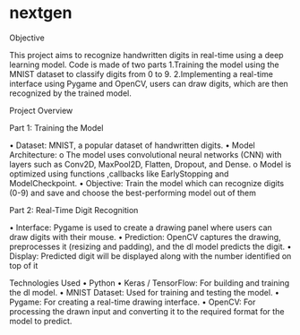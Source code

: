 # nextgen
Objective

This project aims to recognize handwritten digits in real-time using a deep learning model. Code is made of two parts
        1.Training the model using the MNIST dataset to classify digits from 0 to 9.
       2.Implementing a real-time interface using Pygame and OpenCV,  users can draw digits, which are then recognized by the trained model.
       
Project Overview

Part 1: Training the Model

•	Dataset: MNIST, a popular dataset of handwritten digits.
•	Model Architecture:
o	The model uses convolutional neural networks (CNN) with layers such as Conv2D, MaxPool2D, Flatten, Dropout, and Dense.
o	Model  is optimized using functions ,callbacks like EarlyStopping and ModelCheckpoint.
•	Objective: Train the model which can recognize digits (0-9) and save and choose the best-performing model out of them

Part 2: Real-Time Digit Recognition

•	Interface: Pygame is used to create a drawing panel where users can draw digits with their mouse.
•	Prediction: OpenCV captures the drawing, preprocesses it (resizing and padding), and the dl model predicts the digit.
•	Display: Predicted digit will be displayed along with the number identified on top of it

Technologies Used
•	Python
•	Keras / TensorFlow: For building and training the dl model.
•	MNIST Dataset: Used for training and testing the model.
•	Pygame: For creating a real-time drawing interface.
•	OpenCV: For processing the drawn input and converting it to the required format for the model to predict.
